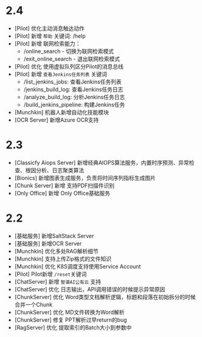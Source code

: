 # 2.4

* [Pilot] 优化主动消息触达动作
* [Pilot] 新增 `帮助` 关键词: /help
* [Pilot] 新增 联网检索能力：
  * /online_search - 切换为联网检索模式
  * /exit_online_search - 退出联网检索模式
* [Pilot] 优化 使用虚拟队列区分Pilot的消息总线
* [Pilot] 新增 `查看Jenkins任务列表` 关键词
  * /list_jenkins_jobs: 查看Jenkins任务列表
  * /jenkins_build_log: 查看Jenkins任务日志
  * /analyze_build_log: 分析Jenkins任务日志
  * /build_jenkins_pipeline: 构建Jenkins任务
* [Munchkin] 机器人新增自动化技能模块
* [OCR Server] 新增Azure OCR支持

# 2.3

* [Classicfy Aiops Server] 新增经典AIOPS算法服务，内置时序预测、异常检查、根因分析、日志聚类算法
* [Bionics] 新增图表生成服务，负责将时间序列指标生成图片
* [Chunk Server] 新增 支持PDF扫描件识别
* [Only Office] 新增 Only Office基础服务

# 2.2

* [基础服务] 新增SaltStack Server
* [基础服务] 新增OCR Server
* [Munchkin] 优化多处RAG解析细节
* [Munchkin] 支持上传Zip格式的文件知识
* [Munchkin] 优化  K8S调度支持使用Service Account
* [Pilot] Pilot新增 `/reset`关键词
* [ChatServer] 新增 `智谱AI公有云` 支持
* [ChatServer] 优化 日志输出，API调用错误的时候提示异常原因
* [ChunkServer] 优化 Word类型文档解析逻辑，标题和段落在初始拆分的时候合并一个Chunk
* [ChunkServer] 优化 MD文件转换为Word解析
* [ChunkServer] 修复 PPT解析过早return的bug
* [RagServer] 优化 提取索引的Batch大小到参数中
